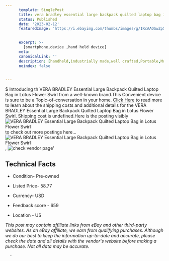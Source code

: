 ```yaml
---
      template: SinglePost
      title: vera bradley essential large backpack quilted laptop bag in lotus flower swirl
      status: Published
      date: '2023-02-12'
      featuredImage: 'https://i.ebayimg.com/thumbs/images/g/1RcAAOSwZp5jUZPh/s-l225.jpg'
       

      excerpt: >-
        [smartphone,device ,hand held device]
      meta:
      canonicalLink: ''
      description: [handheld,industrially made,well crafted,Portable,Mobile,Compact,Convenient,Lightweight,Maneuverable,Man-portable,Miniature,Carriable,Hand-held,Light,Holdable,Transportable,Mobile device,Pocket-sized,On-the-go,Wireless,Cordless,Compact size,Convenient size, smartphone,device ,hand held device]
      noindex: false
      

---
```

$
      Introducing th VERA BRADLEY Essential Large Backpack Quilted Laptop Bag in Lotus Flower Swirl from a well-known brand.This Convenient device  is sure to be a Topic-of-conversation in your home. [Click Here](https://www.ebay.com/itm/185625993077?hash=item2b382bdf75%3Ag%3A1RcAAOSwZp5jUZPh&mkevt=1&mkcid=1&mkrid=711-53200-19255-0&campid=%253CePNCampaignId%253E&customid=%253CreferenceId%253E&toolid=10049) to read more to learn about the shipping costs and additional details for the VERA BRADLEY Essential Large Backpack Quilted Laptop Bag in Lotus Flower Swirl. Shipping cost is undefined.Here is the posting visibly ![VERA BRADLEY Essential Large Backpack Quilted Laptop Bag in Lotus Flower Swirl](https://i.ebayimg.com/thumbs/images/g/1RcAAOSwZp5jUZPh/s-l225.jpg) to check out more postings here... ![VERA BRADLEY Essential Large Backpack Quilted Laptop Bag in Lotus Flower Swirl](https://i.ebayimg.com/images/g/1RcAAOSwZp5jUZPh/s-l1600.jpg), ![check vendor page](https://origin-galleryplus.ebayimg.com/ws/web/185625993077_2_0_1/225x225.jpg,https://origin-galleryplus.ebayimg.com/ws/web/185625993077_3_0_1/225x225.jpg,https://origin-galleryplus.ebayimg.com/ws/web/185625993077_4_0_1/225x225.jpg,https://origin-galleryplus.ebayimg.com/ws/web/185625993077_5_0_1/225x225.jpg,https://origin-galleryplus.ebayimg.com/ws/web/185625993077_6_0_1/225x225.jpg,https://origin-galleryplus.ebayimg.com/ws/web/185625993077_7_0_1/225x225.jpg,https://origin-galleryplus.ebayimg.com/ws/web/185625993077_8_0_1/225x225.jpg,https://origin-galleryplus.ebayimg.com/ws/web/185625993077_9_0_1/225x225.jpg,https://origin-galleryplus.ebayimg.com/ws/web/185625993077_10_0_1/225x225.jpg,https://origin-galleryplus.ebayimg.com/ws/web/185625993077_11_0_1/225x225.jpg,https://origin-galleryplus.ebayimg.com/ws/web/185625993077_12_0_1/225x225.jpg)'

      

 ## Technical Facts 



     
      

 - Condition- Pre-owned 


      

 - Listed Price- 58.77 


      

 - Currency- USD 


      

 - Feedback score - 659 


      

 - Location - US 


      
      

 *_This post may contain affiliate links from eBay and other third-party websites. As an eBay affiliate, we earn from qualifying purchases. Although we do our best to keep the information up-to-date and accurate, please check the date and all details with the vendor's website before making a purchase. Not all data may be accurate._*




      -
